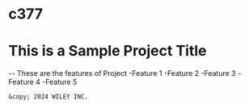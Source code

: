 # c377

# This is a Sample Project Title
--
These are the features of Project
    -Feature 1
    -Feature 2
    -Feature 3
    -Feature 4
    -Feature 5

    &copy; 2024 WILEY INC.
